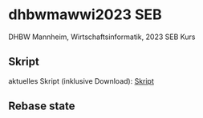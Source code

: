 # dhbwmawwi2023 SEB
DHBW Mannheim, Wirtschaftsinformatik, 2023 SEB Kurs

## Skript
aktuelles Skript (inklusive Download): [Skript](https://matthiasbergneels.github.io/md-scripts/)

## Rebase state
